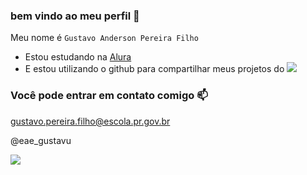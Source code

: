 ### bem vindo ao meu perfil 🖤
Meu nome é `Gustavo Anderson Pereira Filho`

- Estou estudando na [Alura](https://www.alura.com.br) 
- E estou utilizando o github para compartilhar meus projetos do ![](https://img.shields.io/badge/JavaScript-323330?style=for-the-badge&logo=javascript&logoColor=F7DF1E)

### Você pode entrar em contato comigo 📫

gustavo.pereira.filho@escola.pr.gov.br

@eae_gustavu




![](https://media.tenor.com/oR3dZrTK-PcAAAAC/ace.gif)


